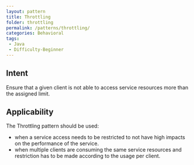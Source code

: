 ```yaml
---
layout: pattern
title: Throttling
folder: throttling
permalink: /patterns/throttling/
categories: Behavioral
tags:
 - Java
 - Difficulty-Beginner
---
```


## Intent
Ensure that a given client is not able to access service resources more than the assigned limit.

## Applicability
The Throttling pattern should be used:

* when a service access needs to be restricted to not have high impacts on the performance of the service.
* when multiple clients are consuming the same service resources and restriction has to be made according to the usage per client.
